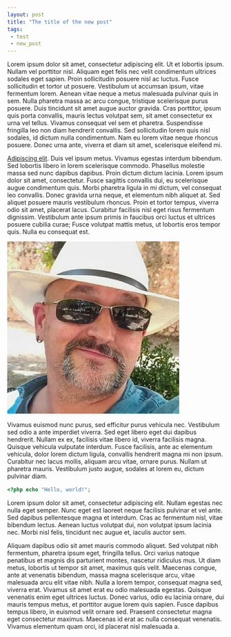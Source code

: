 ```yaml
---
layout: post
title: "The title of the new post"
tags:
 - test
 - new_post
---
```




Lorem ipsum dolor sit amet, consectetur adipiscing elit. Ut et lobortis ipsum. Nullam vel porttitor nisl. Aliquam eget felis nec velit condimentum ultrices sodales eget sapien. Proin sollicitudin posuere nisl ac luctus. Fusce sollicitudin et tortor ut posuere. Vestibulum ut accumsan ipsum, vitae fermentum lorem. Aenean vitae neque a metus malesuada pulvinar quis in sem. Nulla pharetra massa ac arcu congue, tristique scelerisque purus posuere. Duis tincidunt sit amet augue auctor gravida. Cras porttitor, ipsum quis porta convallis, mauris lectus volutpat sem, sit amet consectetur ex urna vel tellus. Vivamus consequat vel sem et pharetra. Suspendisse fringilla leo non diam hendrerit convallis. Sed sollicitudin lorem quis nisl sodales, id dictum nulla condimentum. Nam eu lorem vitae neque rhoncus posuere. Donec urna ante, viverra et diam sit amet, scelerisque eleifend mi.

[Adipiscing elit](https://gorka.io). Duis vel ipsum metus. Vivamus egestas interdum bibendum. Sed lobortis libero in lorem scelerisque commodo. Phasellus molestie massa sed nunc dapibus dapibus. Proin dictum dictum lacinia. Lorem ipsum dolor sit amet, consectetur. Fusce sagittis convallis dui, eu scelerisque augue condimentum quis. Morbi pharetra ligula in mi dictum, vel consequat leo convallis. Donec gravida urna neque, et elementum nibh aliquet at. Sed aliquet posuere mauris vestibulum rhoncus. Proin et tortor tempus, viverra odio sit amet, placerat lacus. Curabitur facilisis nisl eget risus fermentum dignissim. Vestibulum ante ipsum primis in faucibus orci luctus et ultrices posuere cubilia curae; Fusce volutpat mattis metus, ut lobortis eros tempor quis. Nulla eu consequat est.

![image tooltip here](/assets/images/gorka.jpg)

Vivamus euismod nunc purus, sed efficitur purus vehicula nec. Vestibulum sed odio a ante imperdiet viverra. Sed eget libero eget dui dapibus hendrerit. Nullam ex ex, facilisis vitae libero id, viverra facilisis magna. Quisque vehicula vulputate interdum. Fusce facilisis, ante ac elementum vehicula, dolor lorem dictum ligula, convallis hendrerit magna mi non ipsum. Curabitur nec lacus mollis, aliquam arcu vitae, ornare purus. Nullam ut pharetra mauris. Vestibulum justo augue, sodales at lorem eu, dictum pulvinar diam.

```php
<?php echo "Hello, world!"; 
```

Lorem ipsum dolor sit amet, consectetur adipiscing elit. Nullam egestas nec nulla eget semper. Nunc eget est laoreet neque facilisis pulvinar et vel ante. Sed dapibus pellentesque magna et interdum. Cras ac fermentum nisl, vitae bibendum lectus. Aenean luctus volutpat dui, non volutpat ipsum lacinia nec. Morbi nisl felis, tincidunt nec augue et, iaculis auctor sem.

Aliquam dapibus odio sit amet mauris commodo aliquet. Sed volutpat nibh fermentum, pharetra ipsum eget, fringilla tellus. Orci varius natoque penatibus et magnis dis parturient montes, nascetur ridiculus mus. Ut diam metus, lobortis ut tempor sit amet, maximus quis velit. Maecenas congue, ante at venenatis bibendum, massa magna scelerisque arcu, vitae malesuada arcu elit vitae nibh. Nulla a lorem tempor, consequat magna sed, viverra erat. Vivamus sit amet erat eu odio malesuada egestas. Quisque venenatis enim eget ultrices luctus. Donec varius, odio eu lacinia ornare, dui mauris tempus metus, et porttitor augue lorem quis sapien. Fusce dapibus tempus libero, in euismod velit ornare sed. Praesent consectetur magna eget consectetur maximus. Maecenas id erat ac nulla consequat venenatis. Vivamus elementum quam orci, id placerat nisl malesuada a.
